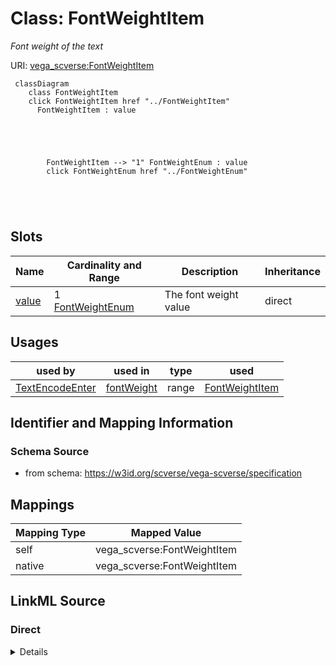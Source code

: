 

# Class: FontWeightItem 


_Font weight of the text_





URI: [vega_scverse:FontWeightItem](https://w3id.org/scverse/vega-scverse/FontWeightItem)






```mermaid
 classDiagram
    class FontWeightItem
    click FontWeightItem href "../FontWeightItem"
      FontWeightItem : value
        
          
    
        
        
        FontWeightItem --> "1" FontWeightEnum : value
        click FontWeightEnum href "../FontWeightEnum"
    

        
      
```




<!-- no inheritance hierarchy -->


## Slots

| Name | Cardinality and Range | Description | Inheritance |
| ---  | --- | --- | --- |
| [value](value.md) | 1 <br/> [FontWeightEnum](FontWeightEnum.md) | The font weight value | direct |





## Usages

| used by | used in | type | used |
| ---  | --- | --- | --- |
| [TextEncodeEnter](TextEncodeEnter.md) | [fontWeight](fontWeight.md) | range | [FontWeightItem](FontWeightItem.md) |






## Identifier and Mapping Information







### Schema Source


* from schema: https://w3id.org/scverse/vega-scverse/specification




## Mappings

| Mapping Type | Mapped Value |
| ---  | ---  |
| self | vega_scverse:FontWeightItem |
| native | vega_scverse:FontWeightItem |







## LinkML Source

<!-- TODO: investigate https://stackoverflow.com/questions/37606292/how-to-create-tabbed-code-blocks-in-mkdocs-or-sphinx -->

### Direct

<details>
```yaml
name: FontWeightItem
description: Font weight of the text
from_schema: https://w3id.org/scverse/vega-scverse/specification
rank: 1000
attributes:
  value:
    name: value
    description: The font weight value.
    from_schema: https://w3id.org/scverse/vega-scverse/marks
    domain_of:
    - PositionItem
    - TextItem
    - baselineItem
    - FontItem
    - FontSizeItem
    - FontWeightItem
    - FontStyleItem
    - RGBHexItem
    - CircleShape
    range: FontWeightEnum
    required: true

```
</details>

### Induced

<details>
```yaml
name: FontWeightItem
description: Font weight of the text
from_schema: https://w3id.org/scverse/vega-scverse/specification
rank: 1000
attributes:
  value:
    name: value
    description: The font weight value.
    from_schema: https://w3id.org/scverse/vega-scverse/marks
    alias: value
    owner: FontWeightItem
    domain_of:
    - PositionItem
    - TextItem
    - baselineItem
    - FontItem
    - FontSizeItem
    - FontWeightItem
    - FontStyleItem
    - RGBHexItem
    - CircleShape
    range: FontWeightEnum
    required: true

```
</details>